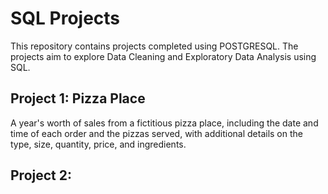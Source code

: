 # SQL Projects

This repository contains projects completed using POSTGRESQL. The projects aim to explore Data Cleaning and Exploratory Data Analysis using SQL. 

## Project 1: Pizza Place
A year's worth of sales from a fictitious pizza place, including the date and time of each order and the pizzas served, with additional details on the type, size, quantity, price, and ingredients.

## Project 2: 
